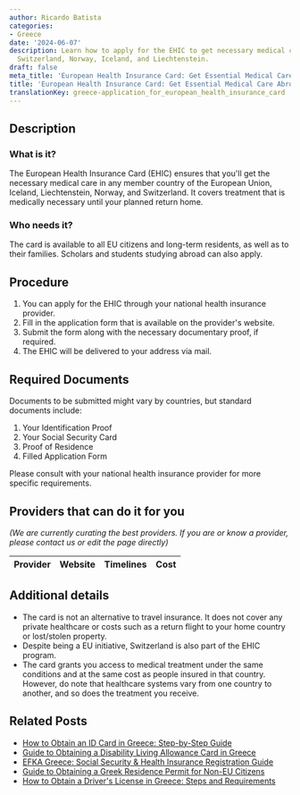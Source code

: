 ```yaml
---
author: Ricardo Batista
categories:
- Greece
date: '2024-06-07'
description: Learn how to apply for the EHIC to get necessary medical care in EU countries,
  Switzerland, Norway, Iceland, and Liechtenstein.
draft: false
meta_title: 'European Health Insurance Card: Get Essential Medical Care Abroad'
title: 'European Health Insurance Card: Get Essential Medical Care Abroad'
translationKey: greece-application_for_european_health_insurance_card
---
```


## Description
### What is it?
The European Health Insurance Card (EHIC) ensures that you'll get the necessary medical care in any member country of the European Union,  Iceland, Liechtenstein, Norway, and Switzerland. It covers treatment that is medically necessary until your planned return home.
### Who needs it?
The card is available to all EU citizens and long-term residents, as well as to their families. Scholars and students studying abroad can also apply.

## Procedure
1. You can apply for the EHIC through your national health insurance provider. 
2. Fill in the application form that is available on the provider's website.
3. Submit the form along with the necessary documentary proof, if required.
4. The EHIC will be delivered to your address via mail.

## Required Documents
Documents to be submitted might vary by countries, but standard documents include:
1. Your Identification Proof
2. Your Social Security Card
3. Proof of Residence
4. Filled Application Form

Please consult with your national health insurance provider for more specific requirements.

## Providers that can do it for you

_(We are currently curating the best providers. If you are or know a provider, please contact us or edit the page directly)_

| Provider        |     Website     |     Timelines    |       Cost      |
| :-------------: | :-------------: |  :-------------: | :-------------: |

## Additional details
- The card is not an alternative to travel insurance. It does not cover any private healthcare or costs such as a return flight to your home country or lost/stolen property.
- Despite being a EU initiative, Switzerland is also part of the EHIC program.
- The card grants you access to medical treatment under the same conditions and at the same cost as people insured in that country. However, do note that healthcare systems vary from one country to another, and so does the treatment you receive.
## Related Posts

- [How to Obtain an ID Card in Greece: Step-by-Step Guide](https://tramitit.com/guides/greece/application_for_id_issuance/)
- [Guide to Obtaining a Disability Living Allowance Card in Greece](https://tramitit.com/guides/greece/application_for_disability_card/)
- [EFKA Greece: Social Security & Health Insurance Registration Guide](https://tramitit.com/guides/greece/application_for_efka_(social_insurance_fund)/)
- [Guide to Obtaining a Greek Residence Permit for Non-EU Citizens](https://tramitit.com/guides/greece/application_for_residence_permit/)
- [How to Obtain a Driver's License in Greece: Steps and Requirements](https://tramitit.com/guides/greece/application_for_drivers_license/)